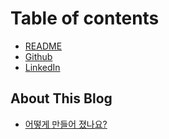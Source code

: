 # Table of contents

* [README](README.md)
* [Github](https://github.com/Kirade)
* [LinkedIn](https://www.linkedin.com/in/kirade/)

## About This Blog

* [어떻게 만들어 졌나요?](about-this-blog/undefined.md)
